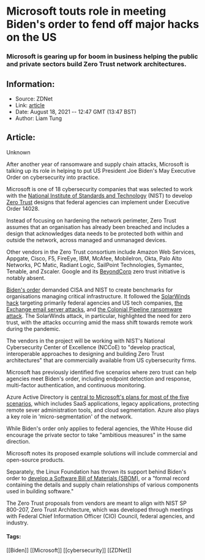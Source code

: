 # Microsoft touts role in meeting Biden's order to fend off major hacks on the US
### Microsoft is gearing up for boom in business helping the public and private sectors build Zero Trust network architectures.

## Information:
+ Source: ZDNet
+ Link: [article](https://www.zdnet.com/article/microsoft-touts-role-in-meeting-bidens-cybersecurity-order/)
+ Date: August 18, 2021 -- 12:47 GMT (13:47 BST)
+ Author: Liam Tung


## Article:
Unknown

After another year of ransomware and supply chain attacks, Microsoft is talking up its role in helping to put US President Joe Biden's May Executive Order on cybersecurity into practice.

Microsoft is one of 18 cybersecurity companies that was selected to work with the [National Institute of Standards and Technology](https://www.nist.gov/itl/executive-order-improving-nations-cybersecurity) (NIST) to develop [Zero Trust](https://www.microsoft.com/en-gb/security/business/zero-trust) designs that federal agencies can implement under Executive Order 14028.

Instead of focusing on hardening the network perimeter, Zero Trust assumes that an organisation has already been breached and includes a design that acknowledges data needs to be protected both within and outside the network, across managed and unmanaged devices. 

Other vendors in the Zero Trust consortium include Amazon Web Services, Appgate, Cisco, F5, FireEye, IBM, McAfee, MobileIron, Okta, Palo Alto Networks, PC Matic, Radiant Logic, SailPoint Technologies, Symantec, Tenable, and Zscaler. Google and its [BeyondCorp](https://cloud.google.com/beyondcorp) zero trust initiative is notably absent.   

[Biden's order](https://www.zdnet.com/article/biden-signs-order-boosting-us-cyber-posture-saying-incremental-improvements-are-not-enough/) demanded CISA and NIST to create benchmarks for organisations managing critical infrastructure. It followed the [SolarWinds hack](https://www.zdnet.com/article/microsoft-solarwinds-attack-took-more-than-1000-engineers-to-create/) targeting primarily federal agencies and US tech companies, [the Exchange email server attacks](https://www.zdnet.com/article/everything-you-need-to-know-about-microsoft-exchange-server-hack/), and [the Colonial Pipeline ransomware attack](https://www.zdnet.com/article/colonial-pipeline-ransomware-attack-everything-you-need-to-know/). The SolarWinds attack, in particular, highlighted the need for zero trust, with the attacks occurring amid the mass shift towards remote work during the pandemic.

The vendors in the project will be working with NIST's National Cybersecurity Center of Excellence (NCCoE) to "develop practical, interoperable approaches to designing and building Zero Trust architectures" that are commercially available from US cybersecurity firms.

Microsoft has previously identified five scenarios where zero trust can help agencies meet Biden's order, including endpoint detection and response, multi-factor authentication, and continuous monitoring. 






Azure Active Directory is [central to Microsoft's plans for most of the five scenarios](https://www.microsoft.com/security/blog/2021/08/17/microsoft-and-nist-collaborate-on-eo-to-drive-zero-trust-adoption/), which includes SaaS applications, legacy applications, protecting remote sever administration tools, and cloud segmentation. Azure also plays a key role in 'micro-segmentation' of the network. 

While Biden's order only applies to federal agencies, the White House did encourage the private sector to take "ambitious measures" in the same direction.       

Microsoft notes its proposed example solutions will include commercial and open-source products. 

Separately, the Linux Foundation has thrown its support behind Biden's order to [develop a Software Bill of Materials (SBOM)](https://www.zdnet.com/article/linux-and-open-source-communities-rise-to-bidens-cybersecurity-challenge/), or a "formal record containing the details and supply chain relationships of various components used in building software."

The Zero Trust proposals from vendors are meant to align with NIST SP 800-207, Zero Trust Architecture, which was developed through meetings with Federal Chief Information Officer (CIO) Council, federal agencies, and industry.





#### Tags:
[[Biden]] [[Microsoft]] [[cybersecurity]] [[ZDNet]]
